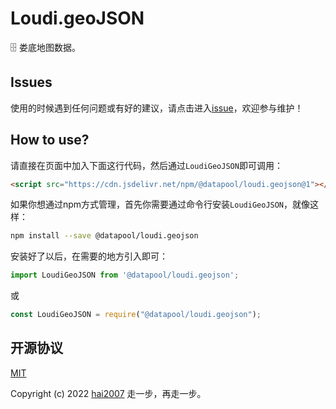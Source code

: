 # Loudi.geoJSON
🗄️ 娄底地图数据。

## Issues
使用的时候遇到任何问题或有好的建议，请点击进入[issue](https://github.com/hai2007/datapool/issues)，欢迎参与维护！

## How to use?

请直接在页面中加入下面这行代码，然后通过```LoudiGeoJSON```即可调用：

```html
<script src="https://cdn.jsdelivr.net/npm/@datapool/loudi.geojson@1"></script>
```

如果你想通过npm方式管理，首先你需要通过命令行安装``````LoudiGeoJSON``````，就像这样：

```bash
npm install --save @datapool/loudi.geojson
```

安装好了以后，在需要的地方引入即可：

```js
import LoudiGeoJSON from '@datapool/loudi.geojson';
```

或

```js
const LoudiGeoJSON = require("@datapool/loudi.geojson");
```

开源协议
---------------------------------------
[MIT](https://github.com/hai2007/datapool/blob/master/LICENSE)

Copyright (c) 2022 [hai2007](https://hai2007.gitee.io/sweethome/) 走一步，再走一步。
